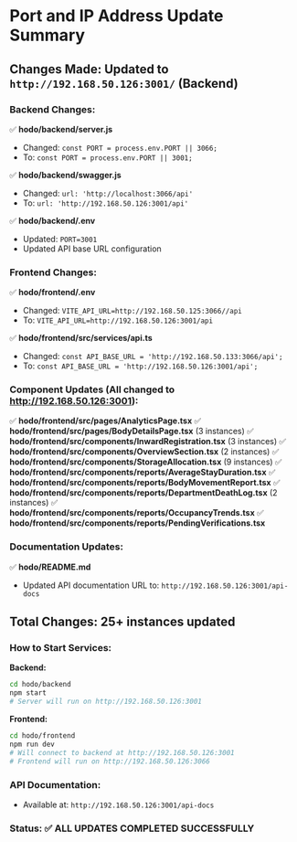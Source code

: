 # Port and IP Address Update Summary

## Changes Made: Updated to `http://192.168.50.126:3001/` (Backend)

### Backend Changes:
✅ **hodo/backend/server.js**
- Changed: `const PORT = process.env.PORT || 3066;`
- To: `const PORT = process.env.PORT || 3001;`

✅ **hodo/backend/swagger.js**
- Changed: `url: 'http://localhost:3066/api'`
- To: `url: 'http://192.168.50.126:3001/api'`

✅ **hodo/backend/.env**
- Updated: `PORT=3001`
- Updated API base URL configuration

### Frontend Changes:
✅ **hodo/frontend/.env**
- Changed: `VITE_API_URL=http://192.168.50.125:3066//api`
- To: `VITE_API_URL=http://192.168.50.126:3001/api`

✅ **hodo/frontend/src/services/api.ts**
- Changed: `const API_BASE_URL = 'http://192.168.50.133:3066/api';`
- To: `const API_BASE_URL = 'http://192.168.50.126:3001/api';`

### Component Updates (All changed to http://192.168.50.126:3001):
✅ **hodo/frontend/src/pages/AnalyticsPage.tsx**
✅ **hodo/frontend/src/pages/BodyDetailsPage.tsx** (3 instances)
✅ **hodo/frontend/src/components/InwardRegistration.tsx** (3 instances)
✅ **hodo/frontend/src/components/OverviewSection.tsx** (2 instances)
✅ **hodo/frontend/src/components/StorageAllocation.tsx** (9 instances)
✅ **hodo/frontend/src/components/reports/AverageStayDuration.tsx**
✅ **hodo/frontend/src/components/reports/BodyMovementReport.tsx**
✅ **hodo/frontend/src/components/reports/DepartmentDeathLog.tsx** (2 instances)
✅ **hodo/frontend/src/components/reports/OccupancyTrends.tsx**
✅ **hodo/frontend/src/components/reports/PendingVerifications.tsx**

### Documentation Updates:
✅ **hodo/README.md**
- Updated API documentation URL to: `http://192.168.50.126:3001/api-docs`

## Total Changes: 25+ instances updated

### How to Start Services:

**Backend:**
```bash
cd hodo/backend
npm start
# Server will run on http://192.168.50.126:3001
```

**Frontend:**
```bash
cd hodo/frontend
npm run dev
# Will connect to backend at http://192.168.50.126:3001
# Frontend will run on http://192.168.50.126:3066
```

### API Documentation:
- Available at: `http://192.168.50.126:3001/api-docs`

### Status: ✅ ALL UPDATES COMPLETED SUCCESSFULLY